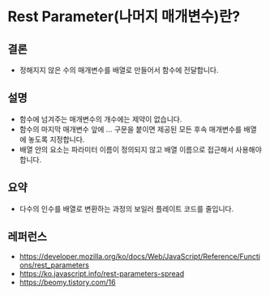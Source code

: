 # Rest Parameter(나머지 매개변수)란?

## 결론

- 정해지지 않은 수의 매개변수를 배열로 만들어서 함수에 전달합니다.

## 설명

- 함수에 넘겨주는 매개변수의 개수에는 제약이 없습니다.
- 함수의 마지막 매개변수 앞에 ... 구문을 붙이면 제공된 모든 후속 매개변수를 배열에 놓도록 지정합니다.
- 배열 안의 요소는 파라미터 이름이 정의되지 않고 배열 이름으로 접근해서 사용해야 합니다.

## 요약

- 다수의 인수를 배열로 변환하는 과정의 보일러 플레이트 코드를 줄입니다.

## 레퍼런스

- https://developer.mozilla.org/ko/docs/Web/JavaScript/Reference/Functions/rest_parameters
- https://ko.javascript.info/rest-parameters-spread
- https://beomy.tistory.com/16
